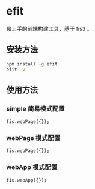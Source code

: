# efit

易上手的前端构建工具，基于 fis3 。

## 安装方法

```bash
npm install -g efit
efit -v
```

## 使用方法

### simple 简易模式配置

```
fis.webPage({});
```

### webPage 模式配置

```
fis.webPage({});
```

### webApp 模式配置

```
fis.webApp({});
```
